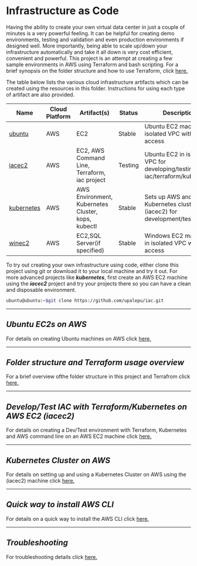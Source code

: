 # Infrastructure as Code

Having the ability to create your own virtual data center in just a couple of minutes is a very powerful feeling. It can be helpful for creating demo environments, testing and validation and even production environments if designed well. More importantly, being able to scale up/down your infrastructure automatically and take it all down is very cost efficient, convenient and powerful. This project is an attempt at creating a few sample environments in AWS using Terraform and bash scripting. For a brief synopsis on the folder structure and how to use Terraform, click [here.](./docs/Terraform.md)

The table below lists the various cloud infrastructure artifacts which can be created using the resources in this folder. Instructions for using each type of artifact are also provided.

Name|Cloud Platform|Artifact(s)|Status|Description
---|---|---|---|---
[ubuntu](./docs/Ubuntu.md)|AWS|EC2|Stable|Ubuntu EC2 machine in isolated VPC with SSH access
[iacec2](./docs/Iacec2.md)|AWS|EC2, AWS Command Line, Terraform, iac project|Testing|Ubuntu EC2 in isolated VPC for developing/testing iac/terraform/kubernetes
[kubernetes](./docs/Kubernetes.md)|AWS|AWS Environment, Kubernetes Cluster, kops, kubectl|Stable|Sets up AWS and a Kubernetes cluster on (iacec2) for development/testing
[winec2](./docs/Windows.md)|AWS|EC2,SQL Server(if specified)|Stable|Windows EC2 machine in isolated VPC with RDP access

[comment]: # (Upcoming items)
[comment]: # (windows|AWS|EC2|Not Done|Windows Server Basic|)

To try out creating your own infrastructure using code, either clone this project using git or download it to your local machine and try it out. For more advanced projects like ***kubernetes***, first create an AWS EC2 machine using the ***iacec2*** project and try your projects there so you can have a clean and disposable environment.

```bash
ubuntu@ubuntu:~$git clone https://github.com/upalepu/iac.git
```

---

## <a name="ubuntu"></a>*Ubuntu EC2s on AWS*

For details on creating Ubuntu machines on AWS click [here.](./docs/Ubuntu.md)

---

## <a name="tfo"></a>*Folder structure and Terraform usage overview*

For a brief overview ofthe folder structure in this project and Terrafrom click [here.](./docs/Terraform.md)

---

## <a name="iacec2"></a>*Develop/Test IAC with Terraform/Kubernetes on AWS EC2 (iacec2)*

For details on creating a Dev/Test environment with Terraform, Kubernetes and AWS command line on an AWS EC2 machine click [here.](./docs/Iacec2.md)

---

## <a name="kubernetes"></a>*Kubernetes Cluster on AWS*

For details on setting up and using a Kubernetes Cluster on AWS using the (iacec2) machine click [here.](./docs/Kubernetes.md)

---

## <a name="awsclii"></a>*Quick way to install AWS CLI*

For details on a quick way to install the AWS CLI click [here.](./docs/Awscliquickinstall.md)

---

## *Troubleshooting*

For troubleshooting details click [here.](./docs/Troubleshooting.md)